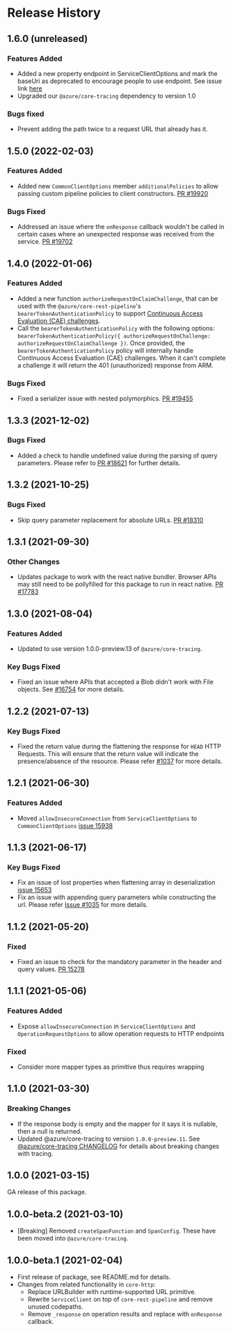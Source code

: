 # Release History

## 1.6.0 (unreleased)

### Features Added

- Added a new property endpoint in ServiceClientOptions and mark the baseUri as deprecated to encourage people to use endpoint. See issue link [here](https://github.com/Azure/autorest.typescript/issues/1337)
- Upgraded our `@azure/core-tracing` dependency to version 1.0

### Bugs fixed
- Prevent adding the path twice to a request URL that already has it.

## 1.5.0 (2022-02-03)

### Features Added

- Added new `CommonClientOptions` member `additionalPolicies` to allow passing custom pipeline policies to client constructors. [PR #19920](https://github.com/Azure/azure-sdk-for-js/pull/19920)

### Bugs Fixed

- Addressed an issue where the `onResponse` callback wouldn't be called in certain cases where an unexpected response was received from the service. [PR #19702](https://github.com/Azure/azure-sdk-for-js/pull/19702)

## 1.4.0 (2022-01-06)

### Features Added

- Added a new function `authorizeRequestOnClaimChallenge`, that can be used with the `@azure/core-rest-pipeline`'s `bearerTokenAuthenticationPolicy` to support [Continuous Access Evaluation (CAE) challenges](https://docs.microsoft.com/azure/active-directory/conditional-access/concept-continuous-access-evaluation).
- Call the `bearerTokenAuthenticationPolicy` with the following options: `bearerTokenAuthenticationPolicy({ authorizeRequestOnChallenge: authorizeRequestOnClaimChallenge })`. Once provided, the `bearerTokenAuthenticationPolicy` policy will internally handle Continuous Access Evaluation (CAE) challenges. When it can't complete a challenge it will return the 401 (unauthorized) response from ARM.

### Bugs Fixed

- Fixed a serializer issue with nested polymorphics. [PR #19455](https://github.com/Azure/azure-sdk-for-js/pull/19455)

## 1.3.3 (2021-12-02)

### Bugs Fixed

- Added a check to handle undefined value during the parsing of query parameters. Please refer to [PR #18621](https://github.com/Azure/azure-sdk-for-js/pull/18621) for further details.

## 1.3.2 (2021-10-25)

### Bugs Fixed

- Skip query parameter replacement for absolute URLs. [PR #18310](https://github.com/Azure/azure-sdk-for-js/pull/18310)

## 1.3.1 (2021-09-30)

### Other Changes

- Updates package to work with the react native bundler. Browser APIs may still need to be pollyfilled for this package to run in react native. [PR #17783](https://github.com/Azure/azure-sdk-for-js/pull/17783)

## 1.3.0 (2021-08-04)

### Features Added

- Updated to use version 1.0.0-preview.13 of `@azure/core-tracing`.

### Key Bugs Fixed

- Fixed an issue where APIs that accepted a Blob didn't work with File objects. See [#16754](https://github.com/Azure/azure-sdk-for-js/issues/16754) for more details.

## 1.2.2 (2021-07-13)

### Key Bugs Fixed

- Fixed the return value during the flattening the response for `HEAD` HTTP Requests. This will ensure that the return value will indicate the presence/absence of the resource. Please refer [#1037](https://github.com/Azure/autorest.typescript/issues/1037) for more details.

## 1.2.1 (2021-06-30)

### Features Added

- Moved `allowInsecureConnection` from `ServiceClientOptions` to `CommonClientOptions` [issue 15938](https://github.com/azure/azure-sdk-for-js/issues/15938)

## 1.1.3 (2021-06-17)

### Key Bugs Fixed

- Fix an issue of lost properties when flattening array in deserialization [issue 15653](https://github.com/azure/azure-sdk-for-js/issues/15653)
- Fix an issue with appending query parameters while constructing the url. Please refer [Issue #1035](https://github.com/Azure/autorest.typescript/issues/1035) for more details.

## 1.1.2 (2021-05-20)

### Fixed

- Fixed an issue to check for the mandatory parameter in the header and query values. [PR 15278](https://github.com/Azure/azure-sdk-for-js/pull/15278)

## 1.1.1 (2021-05-06)

### Features Added

- Expose `allowInsecureConnection` in `ServiceClientOptions` and `OperationRequestOptions` to allow operation requests to HTTP endpoints

### Fixed

- Consider more mapper types as primitive thus requires wrapping

## 1.1.0 (2021-03-30)

### Breaking Changes

- If the response body is empty and the mapper for it says it is nullable, then a null is returned.
- Updated @azure/core-tracing to version `1.0.0-preview.11`. See [@azure/core-tracing CHANGELOG](https://github.com/Azure/azure-sdk-for-js/blob/main/sdk/core/core-tracing/CHANGELOG.md) for details about breaking changes with tracing.

## 1.0.0 (2021-03-15)

GA release of this package.

## 1.0.0-beta.2 (2021-03-10)

- [Breaking] Removed `createSpanFunction` and `SpanConfig`. These have been moved into
  `@azure/core-tracing`.

## 1.0.0-beta.1 (2021-02-04)

- First release of package, see README.md for details.
- Changes from related functionality in `core-http`:
  - Replace URLBuilder with runtime-supported URL primitive.
  - Rewrite `ServiceClient` on top of `core-rest-pipeline` and remove unused codepaths.
  - Remove `_response` on operation results and replace with `onResponse` callback.
